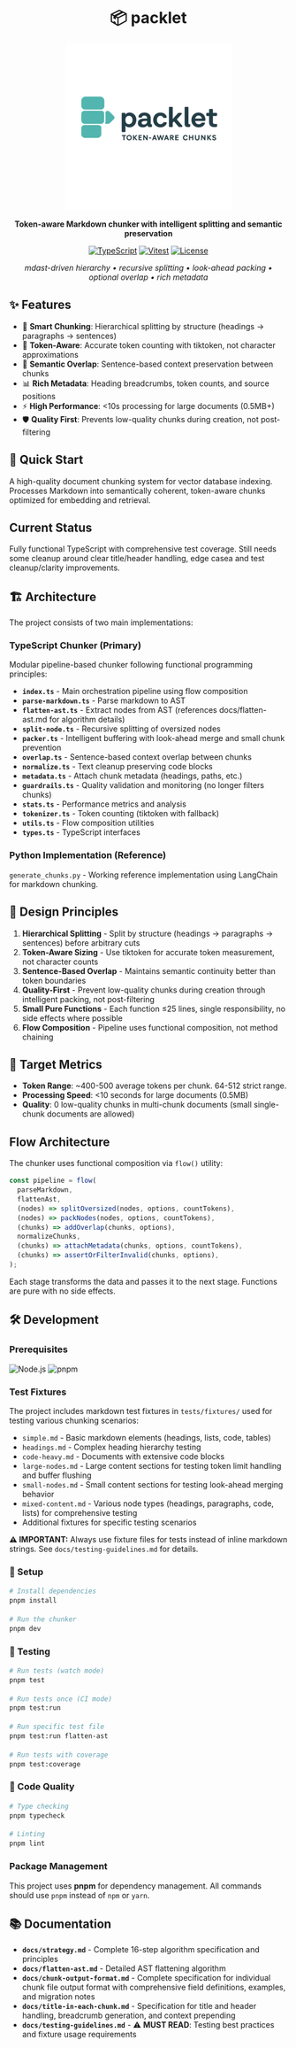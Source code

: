 <div align="center">

# 📦 packlet

![Logo](logo-small.png)

**Token-aware Markdown chunker with intelligent splitting and semantic preservation**

[![TypeScript](https://img.shields.io/badge/TypeScript-007ACC?style=flat-square&logo=typescript&logoColor=white)](https://www.typescriptlang.org/)
[![Vitest](https://img.shields.io/badge/Vitest-6E9F18?style=flat-square&logo=vitest&logoColor=white)](https://vitest.dev/)
[![License](https://img.shields.io/badge/license-MIT-blue?style=flat-square)](LICENSE)

*mdast-driven hierarchy • recursive splitting • look-ahead packing • optional overlap • rich metadata*

</div>

## ✨ Features

- 🎯 **Smart Chunking**: Hierarchical splitting by structure (headings → paragraphs → sentences)
- 🔢 **Token-Aware**: Accurate token counting with tiktoken, not character approximations
- 🔗 **Semantic Overlap**: Sentence-based context preservation between chunks
- 📊 **Rich Metadata**: Heading breadcrumbs, token counts, and source positions
- ⚡ **High Performance**: <10s processing for large documents (0.5MB+)
- 🛡️ **Quality First**: Prevents low-quality chunks during creation, not post-filtering

## 🚀 Quick Start

A high-quality document chunking system for vector database indexing. Processes Markdown into semantically coherent, token-aware chunks optimized for embedding and retrieval.

## Current Status
Fully functional TypeScript with comprehensive test coverage. Still needs some cleanup around clear title/header handling, edge casea and test cleanup/clarity improvements.

## 🏗️ Architecture

The project consists of two main implementations:

### TypeScript Chunker (Primary)
Modular pipeline-based chunker following functional programming principles:

- **`index.ts`** - Main orchestration pipeline using flow composition
- **`parse-markdown.ts`** - Parse markdown to AST
- **`flatten-ast.ts`** - Extract nodes from AST (references docs/flatten-ast.md for algorithm details)
- **`split-node.ts`** - Recursive splitting of oversized nodes
- **`packer.ts`** - Intelligent buffering with look-ahead merge and small chunk prevention
- **`overlap.ts`** - Sentence-based context overlap between chunks
- **`normalize.ts`** - Text cleanup preserving code blocks
- **`metadata.ts`** - Attach chunk metadata (headings, paths, etc.)
- **`guardrails.ts`** - Quality validation and monitoring (no longer filters chunks)
- **`stats.ts`** - Performance metrics and analysis
- **`tokenizer.ts`** - Token counting (tiktoken with fallback)
- **`utils.ts`** - Flow composition utilities
- **`types.ts`** - TypeScript interfaces

### Python Implementation (Reference)
`generate_chunks.py` - Working reference implementation using LangChain for markdown chunking.

## 🎨 Design Principles

1. **Hierarchical Splitting** - Split by structure (headings → paragraphs → sentences) before arbitrary cuts
2. **Token-Aware Sizing** - Use tiktoken for accurate token measurement, not character counts
3. **Sentence-Based Overlap** - Maintains semantic continuity better than token boundaries
4. **Quality-First** - Prevent low-quality chunks during creation through intelligent packing, not post-filtering
5. **Small Pure Functions** - Each function ≤25 lines, single responsibility, no side effects where possible
6. **Flow Composition** - Pipeline uses functional composition, not method chaining

## 🎯 Target Metrics

- **Token Range**: ~400-500 average tokens per chunk. 64-512 strict range.
- **Processing Speed**: <10 seconds for large documents (0.5MB)
- **Quality**: 0 low-quality chunks in multi-chunk documents (small single-chunk documents are allowed)

## Flow Architecture

The chunker uses functional composition via `flow()` utility:
```typescript
const pipeline = flow(
  parseMarkdown,
  flattenAst,
  (nodes) => splitOversized(nodes, options, countTokens),
  (nodes) => packNodes(nodes, options, countTokens),
  (chunks) => addOverlap(chunks, options),
  normalizeChunks,
  (chunks) => attachMetadata(chunks, options, countTokens),
  (chunks) => assertOrFilterInvalid(chunks, options),
);
```

Each stage transforms the data and passes it to the next stage. Functions are pure with no side effects.

## 🛠️ Development

### Prerequisites
![Node.js](https://img.shields.io/badge/Node.js-18+-339933?style=flat-square&logo=node.js&logoColor=white)
![pnpm](https://img.shields.io/badge/pnpm-8+-F69220?style=flat-square&logo=pnpm&logoColor=white)

### Test Fixtures
The project includes markdown test fixtures in `tests/fixtures/` used for testing various chunking scenarios:
- `simple.md` - Basic markdown elements (headings, lists, code, tables)
- `headings.md` - Complex heading hierarchy testing
- `code-heavy.md` - Documents with extensive code blocks
- `large-nodes.md` - Large content sections for testing token limit handling and buffer flushing
- `small-nodes.md` - Small content sections for testing look-ahead merging behavior
- `mixed-content.md` - Various node types (headings, paragraphs, code, lists) for comprehensive testing
- Additional fixtures for specific testing scenarios

**⚠️ IMPORTANT:** Always use fixture files for tests instead of inline markdown strings. See `docs/testing-guidelines.md` for details.

### 🚀 Setup

```bash
# Install dependencies
pnpm install

# Run the chunker
pnpm dev
```

### 🧪 Testing

```bash
# Run tests (watch mode)
pnpm test

# Run tests once (CI mode)
pnpm test:run

# Run specific test file
pnpm test:run flatten-ast

# Run tests with coverage
pnpm test:coverage
```

### 🔧 Code Quality

```bash
# Type checking
pnpm typecheck

# Linting
pnpm lint
```

### Package Management
This project uses **pnpm** for dependency management. All commands should use `pnpm` instead of `npm` or `yarn`.

## 📚 Documentation

- **`docs/strategy.md`** - Complete 16-step algorithm specification and principles
- **`docs/flatten-ast.md`** - Detailed AST flattening algorithm
- **`docs/chunk-output-format.md`** - Complete specification for individual chunk file output format with comprehensive field definitions, examples, and migration notes
- **`docs/title-in-each-chunk.md`** - Specification for title and header handling, breadcrumb generation, and context prepending
- **`docs/testing-guidelines.md`** - ⚠️ **MUST READ**: Testing best practices and fixture usage requirements
